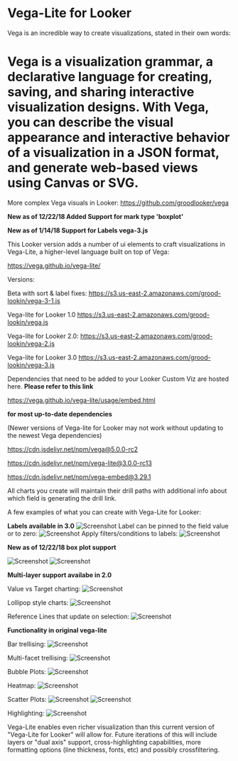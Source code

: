 # Vega-Lite for Looker
Vega is an incredible way to create visualizations, stated in their own words:
# Vega is a visualization grammar, a declarative language for creating, saving, and sharing interactive visualization designs. With Vega, you can describe the visual appearance and interactive behavior of a visualization in a JSON format, and generate web-based views using Canvas or SVG.

More complex Vega visuals in Looker: https://github.com/groodlooker/vega

**New as of 12/22/18 Added Support for mark type 'boxplot'**

**New as of 1/14/18 Support for Labels vega-3.js**

This Looker version adds a number of ui elements to craft visualizations in Vega-Lite, a higher-level language built on top of Vega:

https://vega.github.io/vega-lite/

Versions:

Beta with sort & label fixes:
https://s3.us-east-2.amazonaws.com/grood-lookin/vega-3-1.js

Vega-lite for Looker 1.0
https://s3.us-east-2.amazonaws.com/grood-lookin/vega.js

Vega-lite for Looker 2.0:
https://s3.us-east-2.amazonaws.com/grood-lookin/vega-2.js

Vega-lite for Looker 3.0
https://s3.us-east-2.amazonaws.com/grood-lookin/vega-3.js

Dependencies that need to be added to your Looker Custom Viz are hosted here.
**Please refer to this link** 

https://vega.github.io/vega-lite/usage/embed.html

**for most up-to-date dependencies**

(Newer versions of Vega-lite for Looker may not work without updating to the newest Vega dependencies)

https://cdn.jsdelivr.net/npm/vega@5.0.0-rc2

https://cdn.jsdelivr.net/npm/vega-lite@3.0.0-rc13

https://cdn.jsdelivr.net/npm/vega-embed@3.29.1

All charts you create will maintain their drill paths with additional info about which field is generating the drill link.

A few examples of what you can create with Vega-Lite for Looker:

**Labels available in 3.0**
![Screenshot](screen-shots/labels_stacked.png)
Label can be pinned to the field value or to zero:
![Screenshot](screen-shots/label_pinned_zero.png)
Apply filters/conditions to labels:
![Screenshot](screen-shots/label_filters.png)

**New as of 12/22/18 box plot support**

![Screenshot](screen-shots/standard_box.png)
![Screenshot](screen-shots/colored_boxes.png)

**Multi-layer support availabe in 2.0**

Value vs Target charting:
![Screenshot](screen-shots/value_v_target.png)

Lollipop style charts:
![Screenshot](screen-shots/lollipop.png)

Reference Lines that update on selection:
![Screenshot](screen-shots/movable_ref_line.png)

**Functionality in original vega-lite**

Bar trellising:
![Screenshot](screen-shots/bar_trellis.png)

Multi-facet trellising:
![Screenshot](screen-shots/trellis_region_segment.png)

Bubble Plots:
![Screenshot](screen-shots/bubble_plot.png)

Heatmap:
![Screenshot](screen-shots/heatmap.png)

Scatter Plots:
![Screenshot](screen-shots/scatter_plot_tooltip.png)
![Screenshot](screen-shots/scatter_plot_drill.png)

Highlighting:
![Screenshot](screen-shots/highlight.png)

Vega-Lite enables even richer visualization than this current version of "Vega-Lite for Looker" will allow for. Future iterations of this will include layers or "dual axis" support, cross-highlighting capabilities, more formatting options (line thickness, fonts, etc) and possibly crossfiltering.

